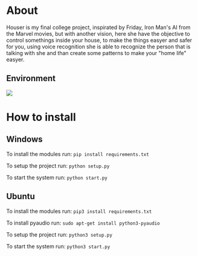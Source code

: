 # About 

Houser is my final college project, inspirated by Friday, Iron Man's AI from the Marvel movies, but with another vision, here she have the objective to control somethings inside your house, to make the things easyer and safer for you, using voice recognition she is able to recognize the person that is talking with she and than create some patterns to make your "home life" easyer.

## Environment

<a target="_blank" href="https://www.python.org/downloads/" title="python version">
  <img src="https://img.shields.io/badge/Python-v3.6.8-blue">
</a>

# How to install

## Windows

To install the modules run: `pip install requirements.txt`

To setup the project run: `python setup.py`

To start the system run: `python start.py`

## Ubuntu 

To install the modules run: `pip3 install requirements.txt`

To install pyaudio run: `sudo apt-get install python3-pyaudio`

To setup the project run: `python3 setup.py`

To start the system run: `python3 start.py`